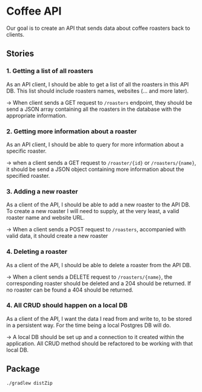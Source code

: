 # Coffee API

Our goal is to create an API that sends data about coffee roasters back to clients.

## Stories

### 1. Getting a list of all roasters

As an API client, I should be able to get a list of all the roasters in this API DB.
This list should include roasters names, websites (... and more later).

-> When client sends a GET request to `/roasters` endpoint, they should be send a JSON array containing all the roasters
in the database with the appropriate information.

### 2. Getting more information about a roaster

As an API client, I should be able to query for more information about a specific roaster.

-> when a client sends a GET request to `/roaster/{id}` or `/roasters/{name}`, it should be send a JSON object
containing more information about the specified roaster.

### 3. Adding a new roaster

As a client of the API, I should be able to add a new roaster to the API DB. To create a new roaster I will need to
supply, at the very least, a valid roaster name and website URL.

-> When a client sends a POST request to `/roasters`, accompanied with valid data, it should create a new roaster

### 4. Deleting a roaster

As a client of the API, I should be able to delete a roaster from the API DB.

-> When a client sends a DELETE request to `/roasters/{name}`, the corresponding roaster should be deleted and a 204 should be returned.
If no roaster can be found a 404 should be returned.

### 4. All CRUD should happen on a local DB

As a client of the API, I want the data I read from and write to, to be stored in a persistent way. For the time being a local Postgres DB will do.

-> A local DB should be set up and a connection to it created within the application.
All CRUD method should be refactored to be working with that local DB.

## Package

```
./gradlew distZip
```
